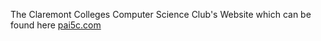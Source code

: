The Claremont Colleges Computer Science Club's Website which can be found here [pai5c.com](https://pai5c.com/)
